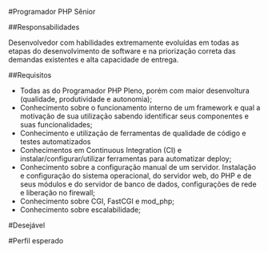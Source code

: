 #Programador PHP Sênior

##Responsabilidades

Desenvolvedor com habilidades extremamente evoluídas em todas as etapas do desenvolvimento de software e na priorização correta das demandas existentes e alta capacidade de entrega.

##Requisitos

- Todas as do Programador PHP Pleno, porém com maior desenvoltura (qualidade, produtividade e autonomia);
- Conhecimento sobre o funcionamento interno de um framework e qual a motivação de sua utilização sabendo identificar seus componentes e suas funcionalidades;
- Conhecimento e utilização de ferramentas de qualidade de código e testes automatizados
- Conhecimentos em Continuous Integration (CI) e instalar/configurar/utilizar ferramentas para automatizar deploy;
- Conhecimento sobre a configuração manual de um servidor. Instalação e configuração do sistema operacional, do servidor web, do PHP e de seus módulos e do servidor de banco de dados, configurações de rede e liberação no firewall;
- Conhecimento sobre CGI, FastCGI e mod_php;
- Conhecimento sobre escalabilidade;

#Desejável


#Perfil esperado

